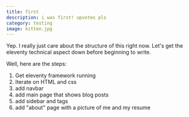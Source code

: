 ```yaml
---
title: first
description: i was first! upvotes pls
category: testing
image: kitten.jpg
---
```


Yep. I really just care about the structure of this right now. Let's get the eleventy technical aspect down before beginning to write.

Well, here are the steps:

1. Get eleventy framework running
1. Iterate on HTML and css
1. add navbar
1. add main page that shows blog posts
1. add sidebar and tags
1. add "about" page with a picture of me and my resume